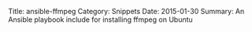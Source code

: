 Title: ansible-ffmpeg
Category: Snippets
Date: 2015-01-30
Summary: An Ansible playbook include for installing ffmpeg on Ubuntu

<script src="https://gist.github.com/iamsteadman/1072bcd768e967cf66f3.js"></script>

